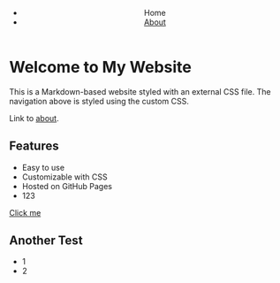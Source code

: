 <!-- Minified version -->
<link rel="stylesheet" href="https://cdn.simplecss.org/simple.min.css">

<!-- Un-Minified version -->
<link rel="stylesheet" href="https://cdn.simplecss.org/simple.css">


<header>
  <nav>
    <ul>
      <li><a aria-current="page" class="current">Home</a></li>
      <li><a href="about">About</a></li>
    </ul>
  </nav>
</header>

# Welcome to My Website

This is a Markdown-based website styled with an external CSS file. The navigation above is styled using the custom CSS.

Link to [about](about).

## Features

- Easy to use
- Customizable with CSS
- Hosted on GitHub Pages
- 123

<a class="button" href="#">Click me</a>

## Another Test

- 1
- 2

